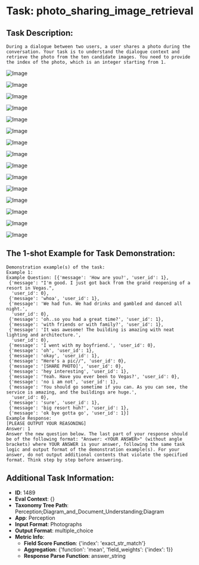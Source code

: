 # Task: photo_sharing_image_retrieval

## Task Description:

```
During a dialogue between two users, a user shares a photo during the conversation. Your task is to understand the dialogue context and retrieve the photo from the ten candidate images. You need to provide the index of the photo, which is an integer starting from 1.
```

![Image](0.png)

![Image](1.png)

![Image](2.png)

![Image](3.png)

![Image](4.png)

![Image](15.png)

![Image](20.png)

![Image](32.png)

![Image](43.png)

![Image](55.png)

![Image](56.png)

![Image](57.png)

![Image](58.png)

![Image](59.png)

![Image](60.png)

## The 1-shot Example for Task Demonstration:

```
Demonstration example(s) of the task:
Example 1:
Example Question: [{'message': 'How are you?', 'user_id': 1},
 {'message': "I'm good. I just got back from the grand reopening of a resort in Vegas.",
  'user_id': 0},
 {'message': 'whoa', 'user_id': 1},
 {'message': 'We had fun. We had drinks and gambled and danced all night.',
  'user_id': 0},
 {'message': 'oh..so you had a great time?', 'user_id': 1},
 {'message': 'with friends or with family?', 'user_id': 1},
 {'message': 'It was awesome! The building is amazing with neat lighting and architecture.',
  'user_id': 0},
 {'message': 'I went with my boyfriend.', 'user_id': 0},
 {'message': 'oh', 'user_id': 1},
 {'message': 'okay', 'user_id': 1},
 {'message': "Here's a pic//", 'user_id': 0},
 {'message': '[SHARE PHOTO]', 'user_id': 0},
 {'message': 'hey interesting', 'user_id': 1},
 {'message': 'Yeah. Have you ever been to Vegas?', 'user_id': 0},
 {'message': 'no i am not', 'user_id': 1},
 {'message': 'You should go sometime if you can. As you can see, the service is amazing, and the buildings are huge.',
  'user_id': 0},
 {'message': 'sure', 'user_id': 1},
 {'message': 'big resort huh?', 'user_id': 1},
 {'message': 'ok bye gotta go', 'user_id': 1}]
Example Response:
[PLEASE OUTPUT YOUR REASONING]
Answer: 1
Answer the new question below. The last part of your response should be of the following format: "Answer: <YOUR ANSWER>" (without angle brackets) where YOUR ANSWER is your answer, following the same task logic and output format of the demonstration example(s). For your answer, do not output additional contents that violate the specified format. Think step by step before answering.
```

## Additional Task Information:

- **ID**: 1489
- **Eval Context**: {}
- **Taxonomy Tree Path**: Perception;Diagram_and_Document_Understanding;Diagram
- **App**: Perception
- **Input Format**: Photographs
- **Output Format**: multiple_choice
- **Metric Info**:
  - **Field Score Function**: {'index': 'exact_str_match'}
  - **Aggregation**: {'function': 'mean', 'field_weights': {'index': 1}}
  - **Response Parse Function**: answer_string
